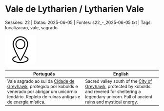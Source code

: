 
# Vale de Lytharien / Lytharien Vale

Sessões: 22 | Datas: 2025-06-05 | Fontes: s22_-_2025-06-05.txt | Tags: localizacao, vale, sagrado

![Vale de Lytharien](blank.png)

| Português | English |
|-----------|---------|
| Vale sagrado ao sul da [Cidade de Greyhawk](cidade_de_greyhawk.md), protegido por kobolds e venerado por abrigar um unicórnio lendário. Repleto de ruínas antigas e de energia mística. | Sacred valley south of the [City of Greyhawk](cidade_de_greyhawk.md), protected by kobolds and revered for sheltering a legendary unicorn. Full of ancient ruins and mystical energy. |

